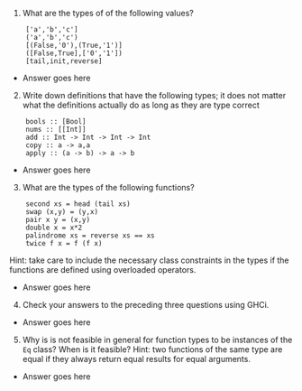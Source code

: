1. What are the types of of the following values?
```
    ['a','b','c']
    ('a','b','c')
    [(False,'0'),(True,'1')]
    ([False,True],['0','1'])
    [tail,init,reverse]
```

  * Answer goes here

2. Write down definitions that have the following types; it does not matter what the definitions actually do as long as they are type correct
```
    bools :: [Bool]
    nums :: [[Int]]
    add :: Int -> Int -> Int -> Int
    copy :: a -> a,a
    apply :: (a -> b) -> a -> b
```
  * Answer goes here

3. What are the types of the following functions?
```
    second xs = head (tail xs)
    swap (x,y) = (y,x)
    pair x y = (x,y)
    double x = x*2
    palindrome xs = reverse xs == xs
    twice f x = f (f x)
```
Hint: take care to include the necessary class constraints in the types if the functions are defined using overloaded operators.

  * Answer goes here

4. Check your answers to the preceding three questions using GHCi.
  * Answer goes here

5. Why is is not feasible in general for function types to be instances of the `Eq` class? When is it feasible? Hint: two functions of the same type are equal if they always return equal results for equal arguments.
  * Answer goes here

